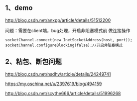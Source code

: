 ## 1、demo
http://blog.csdn.net/anxpp/article/details/51512200

问题：需要在client端，bug处理，开启非阻塞模式前 做连接操作
```
socketChannel.connect(new InetSocketAddress(host, port));
socketChannel.configureBlocking(false);//开启非阻塞模式

```


## 2、粘包、断包问题
http://blog.csdn.net/nsdhy/article/details/24249741

https://my.oschina.net/u/2397619/blog/494159

http://blog.csdn.net/scythe666/article/details/51996268


